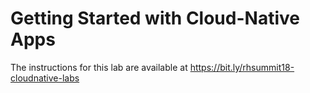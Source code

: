 # Getting Started with Cloud-Native Apps

The instructions for this lab are available at https://bit.ly/rhsummit18-cloudnative-labs
